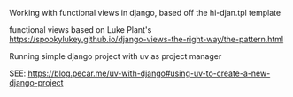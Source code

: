 
Working with functional views in django, based off the hi-djan.tpl template

functional views based on Luke Plant's
https://spookylukey.github.io/django-views-the-right-way/the-pattern.html 

Running simple django project with uv as project manager

SEE: https://blog.pecar.me/uv-with-django#using-uv-to-create-a-new-django-project



